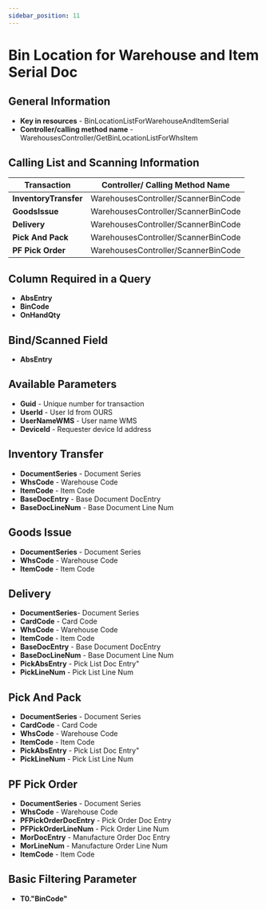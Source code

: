 ```yaml
---
sidebar_position: 11
---
```


# Bin Location for Warehouse and Item Serial Doc

## General Information

- **Key in resources** - BinLocationListForWarehouseAndItemSerial
- **Controller/calling method name** - WarehousesController/GetBinLocationListForWhsItem

## Calling List and Scanning Information

| Transaction | Controller/ Calling Method Name |
| --- | --- |
| **InventoryTransfer** | WarehousesController/ScannerBinCode |
| **GoodsIssue** | WarehousesController/ScannerBinCode |
| **Delivery** | WarehousesController/ScannerBinCode |
| **Pick And Pack** | WarehousesController/ScannerBinCode |
| **PF Pick Order** | WarehousesController/ScannerBinCode |

## Column Required in a Query

- **AbsEntry**
- **BinCode**
- **OnHandQty**

## Bind/Scanned Field

- **AbsEntry**

## Available Parameters

- **Guid** - Unique number for transaction
- **UserId** - User Id from OURS
- **UserNameWMS** - User name WMS
- **DeviceId** - Requester device Id address

## Inventory Transfer

- **DocumentSeries** - Document Series
- **WhsCode** - Warehouse Code
- **ItemCode** - Item Code
- **BaseDocEntry** - Base Document DocEntry
- **BaseDocLineNum** - Base Document Line Num

## Goods Issue

- **DocumentSeries** - Document Series
- **WhsCode** - Warehouse Code
- **ItemCode** - Item Code

## Delivery

- **DocumentSeries**- Document Series
- **CardCode** - Card Code
- **WhsCode** - Warehouse Code
- **ItemCode** - Item Code
- **BaseDocEntry** - Base Document DocEntry
- **BaseDocLineNum** - Base Document Line Num
- **PickAbsEntry** - Pick List Doc Entry"
- **PickLineNum** - Pick List Line Num

## Pick And Pack

- **DocumentSeries** - Document Series
- **CardCode** - Card Code
- **WhsCode** - Warehouse Code
- **ItemCode** - Item Code
- **PickAbsEntry** - Pick List Doc Entry"
- **PickLineNum** - Pick List Line Num

## PF Pick Order

- **DocumentSeries** - Document Series
- **WhsCode** - Warehouse Code
- **PFPickOrderDocEntry** - Pick Order Doc Entry
- **PFPickOrderLineNum** - Pick Order Line Num
- **MorDocEntry** - Manufacture Order Doc Entry
- **MorLineNum** - Manufacture Order Line Num
- **ItemCode** - Item Code

## Basic Filtering Parameter

- **T0."BinCode"**
